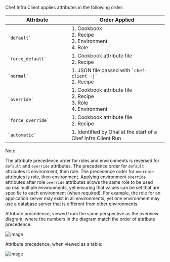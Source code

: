 Chef Infra Client applies attributes in the following
order:

<table>
<colgroup>
<col style="width: 40%" />
<col style="width: 60%" />
</colgroup>
<thead>
  <tr>
    <th>Attribute</th>
    <th>Order Applied</th>
  </tr>
</thead>
<tbody>
  <tr class="odd">
    <td><code>`default`</code></td>
    <td>1. Cookbook<br>2. Recipe<br>3. Environment<br>4. Role</td>
  </tr>
  <tr class="even">
    <td><code>`force_default`</code></td>
    <td>1. Cookbook attribute file<br>2. Recipe</td>
  </tr>
  <tr class="odd">
    <td><code>`normal`</code></td>
    <td>1. JSON file passed with <code>`chef-client -j`</code><br>2. Recipe</td>
  </tr>
  <tr class="even">
    <td><code>`override`</code></td>
    <td>1. Cookbook attribute file<br>2. Recipe<br>3. Role<br>4. Environment</td>
  </tr>
  <tr class="odd">
    <td><code>`force_override`</code></td>
    <td>1. Cookbook attribute file<br>2. Recipe</td>
  </tr>
  <tr class="even">
    <td><code>`automatic`</code></td>
    <td>1. Identified by Ohai at the start of a Chef Infra Client Run</td>
  </tr>
</tbody>
</table>

<div class="admonition-note">

<p class="admonition-note-title">Note</p>

<div class="admonition-note-text">

The attribute precedence order for roles and environments is reversed
for `default` and `override` attributes. The precedence order for
`default` attributes is environment, then role. The precedence order for
`override` attributes is role, then environment. Applying environment
`override` attributes after role `override` attributes allows the same
role to be used across multiple environments, yet ensuring that values
can be set that are specific to each environment (when required). For
example, the role for an application server may exist in all
environments, yet one environment may use a database server that is
different from other environments.



</div>

</div>

Attribute precedence, viewed from the same perspective as the overview
diagram, where the numbers in the diagram match the order of attribute
precedence:

![image](/images/overview_chef_attributes_precedence.png)

Attribute precedence, when viewed as a table:

![image](/images/overview_chef_attributes_table.png)
